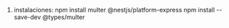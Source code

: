 1. instalaciones:
   npm install multer @nestjs/platform-express
   npm install --save-dev @types/multer
